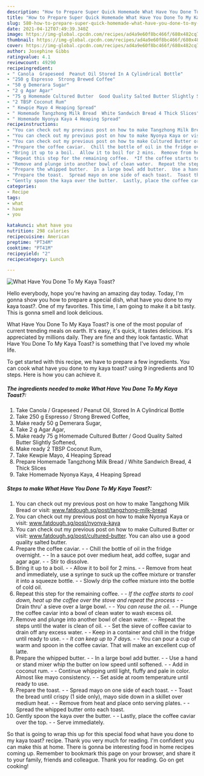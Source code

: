```yaml
---
description: "How to Prepare Super Quick Homemade What Have You Done To My Kaya Toast?"
title: "How to Prepare Super Quick Homemade What Have You Done To My Kaya Toast?"
slug: 580-how-to-prepare-super-quick-homemade-what-have-you-done-to-my-kaya-toast
date: 2021-04-12T07:49:39.340Z
image: https://img-global.cpcdn.com/recipes/ad4a9e60f8bc466f/680x482cq70/what-have-you-done-to-my-kaya-toast-recipe-main-photo.jpg
thumbnail: https://img-global.cpcdn.com/recipes/ad4a9e60f8bc466f/680x482cq70/what-have-you-done-to-my-kaya-toast-recipe-main-photo.jpg
cover: https://img-global.cpcdn.com/recipes/ad4a9e60f8bc466f/680x482cq70/what-have-you-done-to-my-kaya-toast-recipe-main-photo.jpg
author: Josephine Gibbs
ratingvalue: 4.1
reviewcount: 49290
recipeingredient:
- " Canola  Grapeseed  Peanut Oil Stored In A Cylindrical Bottle"
- "250 g Espresso  Strong Brewed Coffee"
- "50 g Demerara Sugar"
- "2 g Agar Agar"
- "75 g Homemade Cultured Butter  Good Quality Salted Butter Slightly Softened"
- "2 TBSP Coconut Rum"
- " Kewpie Mayo 4 Heaping Spread"
- " Homemade Tangzhong Milk Bread  White Sandwich Bread 4 Thick Slices"
- " Homemade Nyonya Kaya 4 Heaping Spread"
recipeinstructions:
- "You can check out my previous post on how to make Tangzhong Milk Bread or visit: www.fatdough.sg/post/tangzhong-milk-bread"
- "You can check out my previous post on how to make Nyonya Kaya or visit: www.fatdough.sg/post/nyonya-kaya"
- "You can check out my previous post on how to make Cultured Butter or visit: www.fatdough.sg/post/cultured-butter. You can also use a good quality salted butter."
- "Prepare the coffee caviar.  Chill the bottle of oil in the fridge overnight.  In a sauce pot over medium heat, add coffee, sugar and agar agar.  Stir to dissolve."
- "Bring it up to a boil.  Allow it to boil for 2 mins.  Remove from heat and immediately, use a syringe to suck up the coffee mixture or transfer it into a squeeze bottle.  Slowly drip the coffee mixture into the bottle of cold oil."
- "Repeat this step for the remaining coffee.  *If the coffee starts to cool down, heat up the coffee over the stove and repeat the process*  Drain thru&#39; a sieve over a large bowl.  *You can reuse the oil.*  Plunge the coffee caviar into a bowl of clean water to wash excess oil."
- "Remove and plunge into another bowl of clean water.  Repeat the steps until the water is clean of oil.  Set the sieve of coffee caviar to drain off any excess water.  Keep in a container and chill in the fridge until ready to use.  *It can keep up to 7 days.*  You can pour a cup of warm and spoon in the coffee caviar. That will make an excellent cup of latte."
- "Prepare the whipped butter.  In a large bowl add butter.  Use a hand or stand mixer whip the butter on low speed until softened.  Add in coconut rum.  Continue whipping until light, fluffy and pale in color. Almost like mayo consistency.  Set aside at room temperature until ready to use."
- "Prepare the toast.  Spread mayo on one side of each toast.  Toast the bread until crispy (1 side only), mayo side down in a skillet over medium heat.  Remove from heat and place onto serving plates.  Spread the whipped butter onto each toast."
- "Gently spoon the kaya over the butter.  Lastly, place the coffee caviar over the top.  Serve immediately."
categories:
- Recipe
tags:
- what
- have
- you

katakunci: what have you 
nutrition: 298 calories
recipecuisine: American
preptime: "PT34M"
cooktime: "PT41M"
recipeyield: "2"
recipecategory: Lunch

---
```



![What Have You Done To My Kaya Toast?](https://img-global.cpcdn.com/recipes/ad4a9e60f8bc466f/680x482cq70/what-have-you-done-to-my-kaya-toast-recipe-main-photo.jpg)

Hello everybody, hope you're having an amazing day today. Today, I'm gonna show you how to prepare a special dish, what have you done to my kaya toast?. One of my favorites. This time, I am going to make it a bit tasty. This is gonna smell and look delicious.

What Have You Done To My Kaya Toast? is one of the most popular of current trending meals on earth. It's easy, it's quick, it tastes delicious. It's appreciated by millions daily. They are fine and they look fantastic. What Have You Done To My Kaya Toast? is something that I've loved my whole life.




To get started with this recipe, we have to prepare a few ingredients. You can cook what have you done to my kaya toast? using 9 ingredients and 10 steps. Here is how you can achieve it.

<!--inarticleads1-->

##### The ingredients needed to make What Have You Done To My Kaya Toast?:

1. Take  Canola / Grapeseed / Peanut Oil, Stored In A Cylindrical Bottle
1. Take 250 g Espresso / Strong Brewed Coffee,
1. Make ready 50 g Demerara Sugar,
1. Take 2 g Agar Agar,
1. Make ready 75 g Homemade Cultured Butter / Good Quality Salted Butter Slightly Softened,
1. Make ready 2 TBSP Coconut Rum,
1. Take  Kewpie Mayo, 4 Heaping Spread
1. Prepare  Homemade Tangzhong Milk Bread / White Sandwich Bread, 4 Thick Slices
1. Take  Homemade Nyonya Kaya, 4 Heaping Spread




<!--inarticleads2-->

##### Steps to make What Have You Done To My Kaya Toast?:

1. You can check out my previous post on how to make Tangzhong Milk Bread or visit: www.fatdough.sg/post/tangzhong-milk-bread
1. You can check out my previous post on how to make Nyonya Kaya or visit: www.fatdough.sg/post/nyonya-kaya
1. You can check out my previous post on how to make Cultured Butter or visit: www.fatdough.sg/post/cultured-butter. You can also use a good quality salted butter.
1. Prepare the coffee caviar. -  - Chill the bottle of oil in the fridge overnight. -  - In a sauce pot over medium heat, add coffee, sugar and agar agar. -  - Stir to dissolve.
1. Bring it up to a boil. -  - Allow it to boil for 2 mins. -  - Remove from heat and immediately, use a syringe to suck up the coffee mixture or transfer it into a squeeze bottle. -  - Slowly drip the coffee mixture into the bottle of cold oil.
1. Repeat this step for the remaining coffee. -  - *If the coffee starts to cool down, heat up the coffee over the stove and repeat the process* -  - Drain thru&#39; a sieve over a large bowl. -  - *You can reuse the oil.* -  - Plunge the coffee caviar into a bowl of clean water to wash excess oil.
1. Remove and plunge into another bowl of clean water. -  - Repeat the steps until the water is clean of oil. -  - Set the sieve of coffee caviar to drain off any excess water. -  - Keep in a container and chill in the fridge until ready to use. -  - *It can keep up to 7 days.* -  - You can pour a cup of warm and spoon in the coffee caviar. That will make an excellent cup of latte.
1. Prepare the whipped butter. -  - In a large bowl add butter. -  - Use a hand or stand mixer whip the butter on low speed until softened. -  - Add in coconut rum. -  - Continue whipping until light, fluffy and pale in color. Almost like mayo consistency. -  - Set aside at room temperature until ready to use.
1. Prepare the toast. -  - Spread mayo on one side of each toast. -  - Toast the bread until crispy (1 side only), mayo side down in a skillet over medium heat. -  - Remove from heat and place onto serving plates. -  - Spread the whipped butter onto each toast.
1. Gently spoon the kaya over the butter. -  - Lastly, place the coffee caviar over the top. -  - Serve immediately.




So that is going to wrap this up for this special food what have you done to my kaya toast? recipe. Thank you very much for reading. I'm confident you can make this at home. There is gonna be interesting food in home recipes coming up. Remember to bookmark this page on your browser, and share it to your family, friends and colleague. Thank you for reading. Go on get cooking!
